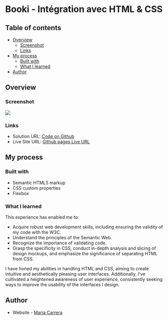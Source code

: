 # Booki - Intégration avec HTML & CSS

## Table of contents

- [Overview](#overview)
  - [Screenshot](#screenshot)
  - [Links](#links)
- [My process](#my-process)
  - [Built with](#built-with)
  - [What I learned](#what-i-learned)
- [Author](#author)


## Overview

### Screenshot

![](./images/screenshot-booki.png)

### Links

- Solution URL: [Code on Github](https://github.com/MarieCourse/booki)
- Live Site URL: [Github pages Live URL](https://mariecourse.github.io/booki/)

## My process

### Built with

- Semantic HTML5 markup
- CSS custom properties
- Flexbox

### What I learned

This experience has enabled me to:

- Acquire robust web development skills, including ensuring the validity of my code with the W3C.
- Understand the principles of the Semantic Web.
- Recognize the importance of validating code.
- Grasp the specificity in CSS, conduct in-depth analysis and slicing of design mockups, and emphasize the significance of separating HTML from CSS.

I have honed my abilities in handling HTML and CSS, aiming to create intuitive and aesthetically pleasing user interfaces. 
Additionally, I've cultivated a heightened awareness of user experience, consistently seeking ways to improve the usability of the interfaces I design.

## Author

- Website - [Maria Carrera](https://mariecourse.github.io/portfolio/)


